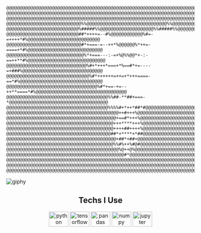 ```
@@@@@@@@@@@@@@@@@@@@@@@@@@@@@@@@@@@@@@@@@@@@@@@@@@@@@@@@@@@@@@@@@@@@@@@@@@@@@@@@@@@@@@@@@@
@@@@@@@@@@@@@@@@@@@@@@@@@@@@@@@@@@@@@@@@@@@@@@@@@@@@@@@@@@@@@@@@@@@@@@@@@@@@@@@@@@@@@@@@@@
@@@@@@@@@@@@@@@@@@@@@@@@@@@@@@@@@@@@@@@@@@@@@@@@@@@@@@@@@@@@@@@@@@@@@@@@@@@@@@@@@@@@@@@@@@
@@@@@@@@@@@@@@@@@@@@@@@@@@@@%%@@@@@@@@@@@@@@@@@@@@@@@@@@@@@@%%@@@@@@@@@@@@@@@@@@@@@@@@@@@@
@@@@@@@@@@@@@@@@@@@@@@@@@@@%#####%%@@@@@@@@@@@@@@@@@@@@%%#####%%@@@@@@@@@@@@@@@@@@@@@@@@@@
@@@@@@@@@@@@@@@@@@@@@@@@@@@##*++++=--#%@@@@@@@@@@@@%#=-=++++*#%@@@@@@@@@@@@@@@@@@@@@@@@@@@
@@@@@@@@@@@@@@@@@@@@@@@@@@@@#*+===-=--++*%@@@@@@%*++=-====+*#%@@@@@@@@@@@@@@@@@@@@@@@@@@@@
@@@@@@@@@@@@@@@@@@@@@@@@@@@@@%*+===---:-=+%@%%@@*+-:-==++**#%@@@@@@@@@@@@@@@@@@@@@@@@@@@@@
@@@@@@@@@@@@@@@@@@@@@@@@@@@@@@%#+*+++*===+*%==#*+=----=+###%@@@@@@@@@@@@@@@@@@@@@@@@@@@@@@
@@@@@@@@@@@@@@@@@@@@@@@@@@@@@@@%#*++++++=++=+*+++====-==*#%@@@@@@@@@@@@@@@@@@@@@@@@@@@@@@@
@@@@@@@@@@@@@@@@@@@@@@@@@@@@@@@@@@%#*+==-+=--++**====*#%@@@@@@@@@@@@@@@@@@@@@@@@@@@@@@@@@@
@@@@@@@@@@@@@@@@@@@@@@@@@@@@@@@@@@@@@@%%##-**##+===-*@@@@@@@@@@@@@@@@@@@@@@@@@@@@@@@@@@@@@
@@@@@@@@@@@@@@@@@@@@@@@@@@@@@@@@@@@@@@%%%%#+*++*##*#@@@@@@@@@@@@@@@@@@@@@@@@@@@@@@@@@@@@@@
@@@@@@@@@@@@@@@@@@@@@@@@@@@@@@@@@@@@@@@@@@++#+++%@@@@@@@@@@@@@@@@@@@@@@@@@@@@@@@@@@@@@@@@@
@@@@@@@@@@@@@@@@@@@@@@@@@@@@@@@@@@@@@@@@@+==#*+++%@@@@@@@@@@@@@@@@@@@@@@@@@@@@@@@@@@@@@@@@
@@@@@@@@@@@@@@@@@@@@@@@@@@@@@@@@@@@@@@@@+++****+++%@@@@@@@@@@@@@@@@@@@@@@@@@@@@@@@@@@@@@@@
@@@@@@@@@@@@@@@@@@@@@@@@@@@@@@@@@@@@@@@@++++##++++%@@@@@@@@@@@@@@@@@@@@@@@@@@@@@@@@@@@@@@@
@@@@@@@@@@@@@@@@@@@@@@@@@@@@@@@@@@@@@@@##*+****+*##@@@@@@@@@@@@@@@@@@@@@@@@@@@@@@@@@@@@@@@
@@@@@@@@@@@@@@@@@@@@@@@@@@@@@@@@@@@@@@@@@+##*+##+@@@@@@@@@@@@@@@@@@@@@@@@@@@@@@@@@@@@@@@@@
@@@@@@@@@@@@@@@@@@@@@@@@@@@@@@@@@@@@@@@@%%#%++%#@#@@@@@@@@@@@@@@@@@@@@@@@@@@@@@@@@@@@@@@@@
@@@@@@@@@@@@@@@@@@@@@@@@@@@@@@@@@@@@@@@@@@%@++@%@@@@@@@@@@@@@@@@@@@@@@@@@@@@@@@@@@@@@@@@@@
@@@@@@@@@@@@@@@@@@@@@@@@@@@@@@@@@@@@@@@@@@@@#*@@@@@@@@@@@@@@@@@@@@@@@@@@@@@@@@@@@@@@@@@@@@
@@@@@@@@@@@@@@@@@@@@@@@@@@@@@@@@@@@@@@@@@@@@@@@@@@@@@@@@@@@@@@@@@@@@@@@@@@@@@@@@@@@@@@@@@@
@@@@@@@@@@@@@@@@@@@@@@@@@@@@@@@@@@@@@@@@@@@@@@@@@@@@@@@@@@@@@@@@@@@@@@@@@@@@@@@@@@@@@@@@@@
@@@@@@@@@@@@@@@@@@@@@@@@@@@@@@@@@@@@@@@@@@@@@@@@@@@@@@@@@@@@@@@@@@@@@@@@@@@@@@@@@@@@@@@@@@
```



![giphy](https://user-images.githubusercontent.com/96542298/231480213-30e26415-cbae-4219-bed4-d478c17cbf82.gif)
<h2 align="center">Techs I Use</h2>

<div style="text-align: center;">
  <img src="https://cdn.jsdelivr.net/gh/devicons/devicon/icons/python/python-original.svg" height="40" width="52" alt="python logo" />
  <img src="https://cdn.jsdelivr.net/gh/devicons/devicon/icons/tensorflow/tensorflow-original.svg" height="40" width="52" alt="tensorflow logo" />
  <img src="https://cdn.jsdelivr.net/gh/devicons/devicon/icons/pandas/pandas-original.svg" height="40" width="52" alt="pandas logo" />
  <img src="https://cdn.jsdelivr.net/gh/devicons/devicon/icons/numpy/numpy-original.svg" height="40" width="52" alt="numpy logo" />
  <img src="https://cdn.jsdelivr.net/gh/devicons/devicon/icons/jupyter/jupyter-original-wordmark.svg" height="40" width="52" alt="jupyter logo" />

</div>

